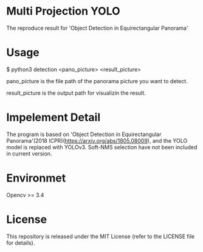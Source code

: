 # Multi Projection YOLO
The reproduce result for 'Object Detection in Equirectangular Panorama'

# Usage
$ python3 detection <pano_picture> <result_picture>

pano_picture is the file path of the panorama picture you want to detect.

result_picture is the output path for visualizin the result.

# Impelement Detail
The program is based on 'Object Detection in Equirectangular Panorama'(2018 ICPR)(https://arxiv.org/abs/1805.08009), and the YOLO model is replaced with YOLOv3. Soft-NMS selection have not been included in current version.

# Environmet
Opencv >= 3.4

# License
This repository is released under the MIT License (refer to the LICENSE file for details).
